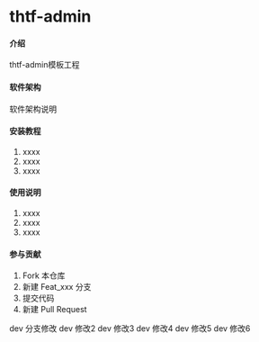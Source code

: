 # thtf-admin

#### 介绍
thtf-admin模板工程

#### 软件架构
软件架构说明


#### 安装教程

1.  xxxx
2.  xxxx
3.  xxxx

#### 使用说明

1.  xxxx
2.  xxxx
3.  xxxx

#### 参与贡献

1.  Fork 本仓库
2.  新建 Feat_xxx 分支
3.  提交代码
4.  新建 Pull Request

dev 分支修改
dev 修改2
dev 修改3
dev 修改4
dev 修改5
dev 修改6

